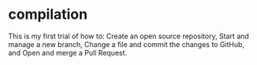 # compilation

This is my first trial of how to:
Create an open source repository,
Start and manage a new branch,
Change a file and commit the changes to GitHub, and
Open and merge a Pull Request.

